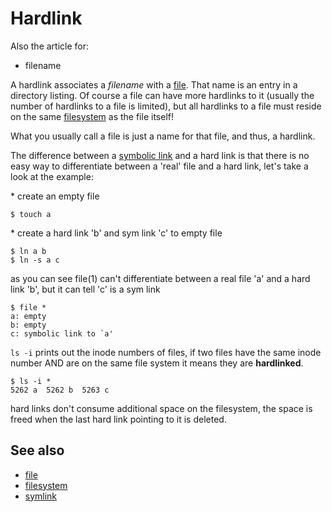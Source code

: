 # Hardlink

Also the article for:

-   filename

A hardlink associates a *filename* with a [file](../dict/terms/file.md). That
name is an entry in a directory listing. Of course a file can have more
hardlinks to it (usually the number of hardlinks to a file is limited),
but all hardlinks to a file must reside on the same
[filesystem](../dict/terms/filesystem.md) as the file itself!

What you usually call a file is just a name for that file, and thus, a
hardlink.

The difference between a [symbolic link](../dict/terms/symlink.md) and a hard
link is that there is no easy way to differentiate between a \'real\'
file and a hard link, let's take a look at the example:

\* create an empty file

    $ touch a

\* create a hard link \'b\' and sym link \'c\' to empty file

    $ ln a b
    $ ln -s a c

as you can see file(1) can\'t differentiate between a real file \'a\'
and a hard link \'b\', but it can tell \'c\' is a sym link

    $ file *
    a: empty
    b: empty
    c: symbolic link to `a'

`ls -i` prints out the inode numbers of files, if two files have the
same inode number AND are on the same file system it means they are
**hardlinked**.

    $ ls -i *
    5262 a  5262 b  5263 c

hard links don\'t consume additional space on the filesystem, the space
is freed when the last hard link pointing to it is deleted.

## See also

-   [file](../dict/terms/file.md)
-   [filesystem](../dict/terms/filesystem.md)
-   [symlink](../dict/terms/symlink.md)
